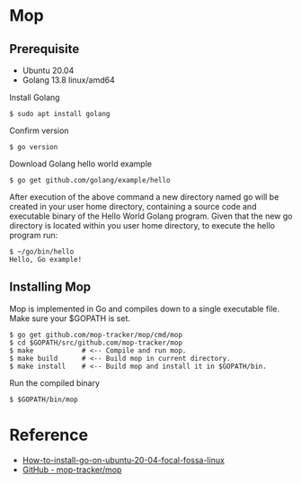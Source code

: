 # Mop

## Prerequisite
* Ubuntu 20.04
* Golang 13.8 linux/amd64

Install Golang
```
$ sudo apt install golang
```

Confirm version
```
$ go version
```

Download Golang hello world example
```
$ go get github.com/golang/example/hello
```

After execution of the above command a new directory named go will be created in your user home directory,
containing a source code and executable binary of the Hello World Golang program.
Given that the new go directory is located within you user home directory, to execute the hello program run:
```
$ ~/go/bin/hello
Hello, Go example!
```

## Installing Mop
Mop is implemented in Go and compiles down to a single executable file.
Make sure your $GOPATH is set.
```
$ go get github.com/mop-tracker/mop/cmd/mop
$ cd $GOPATH/src/github.com/mop-tracker/mop
$ make            # <-- Compile and run mop.
$ make build      # <-- Build mop in current directory.
$ make install    # <-- Build mop and install it in $GOPATH/bin.
```

Run the compiled binary
```
$ $GOPATH/bin/mop
```

# Reference
* [How-to-install-go-on-ubuntu-20-04-focal-fossa-linux](https://linuxconfig.org/how-to-install-go-on-ubuntu-20-04-focal-fossa-linux)
* [GitHub - mop-tracker/mop](https://github.com/mop-tracker/mop)
